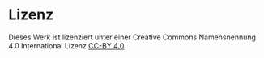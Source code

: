 # Lizenz
Dieses Werk ist lizenziert unter einer
Creative Commons Namensnennung 4.0 International Lizenz
[CC-BY 4.0](https://creativecommons.org/licenses/by/4.0/)

